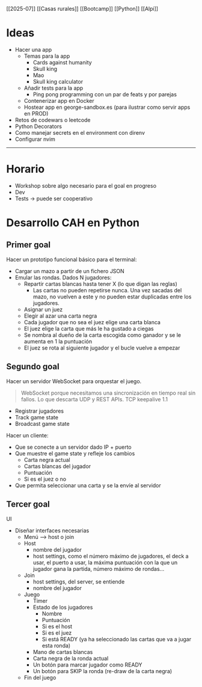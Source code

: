 [[2025-07]] [[Casas rurales]] [[Bootcamp]] [[Python]] [[Alpi]]

# Ideas
- Hacer una app
	- Temas para la app
		- Cards against humanity
		- Skull king
		- Mao
		- Skull king calculator
	- Añadir tests para la app
		- Ping pong programming con un par de feats y por parejas
	- Contenerizar app en Docker
	- Hostear app en george-sandbox.es (para ilustrar como servir apps en PROD)
- Retos de codewars o leetcode
- Python Decorators
- Como manejar secrets en el environment con direnv 
- Configurar nvim
---
# Horario
- Workshop sobre algo necesario para el goal en progreso
- Dev
- Tests -> puede ser cooperativo
# Desarrollo CAH en Python

## Primer goal
Hacer un prototipo funcional básico para el terminal:
- Cargar un mazo a partir de un fichero JSON
- Emular las rondas. Dados N jugadores:
	- Repartir cartas blancas hasta tener X (lo que digan las reglas)
        - Las cartas no pueden repetirse nunca. Una vez sacadas del mazo, no vuelven a este y no pueden estar duplicadas entre los jugadores.
	- Asignar un juez
	- Elegir al azar una carta negra
	- Cada jugador que no sea el juez elige una carta blanca
	- El juez elige la carta que más le ha gustado a ciegas
	- Se nombra al dueño de la carta escogida como ganador y se le aumenta en 1 la puntuación
	- El juez se rota al siguiente jugador y el bucle vuelve a empezar

## Segundo goal
Hacer un servidor WebSocket para orquestar el juego.

> WebSocket porque necesitamos una sincronización en tiempo real sin fallos. Lo que descarta UDP y REST APIs. TCP keepalive 1.1

- Registrar jugadores
- Track game state
- Broadcast game state

Hacer un cliente:
- Que se conecte a un servidor dado IP + puerto
- Que muestre el game state y refleje los cambios
	- Carta negra actual
	- Cartas blancas del jugador
	- Puntuación
	- Si es el juez o no
- Que permita seleccionar una carta y se la envíe al servidor
## Tercer goal
UI
- Diseñar interfaces necesarias
	- Menú --> host o join
	- Host
		- nombre del jugador
		- host settings, como el número máximo de jugadores, el deck a usar, el puerto a usar, la máxima puntuación con la que un jugador gana la partida, número máximo de rondas...
	- Join
		- host settings, del server, se entiende
		- nombre del jugador
	- Juego
		- Timer
		- Estado de los jugadores
			- Nombre
			- Puntuación
			- Si es el host
			- Si es el juez
			- Si está READY (ya ha seleccionado las cartas que va a jugar esta ronda)
		- Mano de cartas blancas
		- Carta negra de la ronda actual
		- Un botón para marcar jugador como READY
		- Un botón para SKIP la ronda (re-draw de la carta negra)
	- Fin del juego
